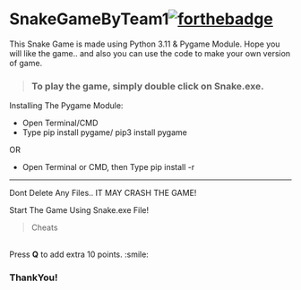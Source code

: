 # SnakeGameByTeam1[![forthebadge](https://forthebadge.com/images/badges/made-with-python.svg)](https://forthebadge.com)
This Snake Game is made using Python 3.11 & Pygame Module.
Hope you will like the game.. and also you can use the code to make your own version of game.

> ### To play the game, simply double click on Snake.exe.


Installing The Pygame Module:
<br>
* Open Terminal/CMD
* Type pip install pygame/ pip3 install pygame

OR

* Open Terminal or CMD, then Type pip install -r <path to the game>

---

Dont Delete Any Files.. IT MAY CRASH THE GAME!

Start The Game Using Snake.exe File!


> Cheats
<br>
Press <b>Q</b> to add extra 10 points. :smile:

### ThankYou!
